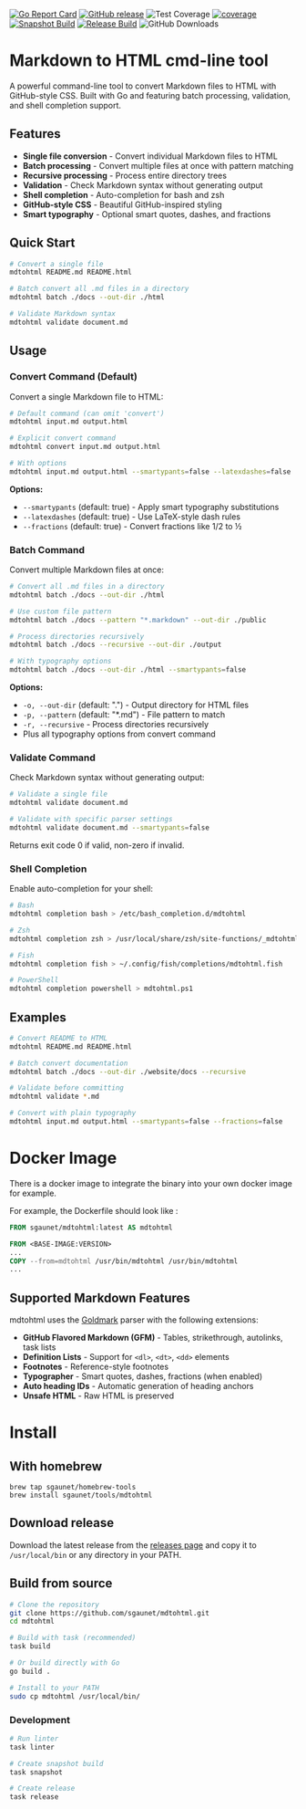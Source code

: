 [![Go Report Card](https://goreportcard.com/badge/github.com/sgaunet/mdtohtml)](https://goreportcard.com/report/github.com/sgaunet/mdtohtml)
[![GitHub release](https://img.shields.io/github/release/sgaunet/mdtohtml.svg)](https://github.com/sgaunet/mdtohtml/releases/latest)
![Test Coverage](https://raw.githubusercontent.com/wiki/sgaunet/mdtohtml/coverage-badge.svg)
[![coverage](https://github.com/sgaunet/mdtohtml/actions/workflows/coverage.yml/badge.svg)](https://github.com/sgaunet/mdtohtml/actions/workflows/coverage.yml)
[![Snapshot Build](https://github.com/sgaunet/mdtohtml/actions/workflows/snapshot.yml/badge.svg)](https://github.com/sgaunet/mdtohtml/actions/workflows/snapshot.yml)
[![Release Build](https://github.com/sgaunet/mdtohtml/actions/workflows/release.yml/badge.svg)](https://github.com/sgaunet/mdtohtml/actions/workflows/release.yml)
![GitHub Downloads](https://img.shields.io/github/downloads/sgaunet/mdtohtml/total)

# Markdown to HTML cmd-line tool

A powerful command-line tool to convert Markdown files to HTML with GitHub-style CSS. Built with Go and featuring batch processing, validation, and shell completion support.

## Features

- **Single file conversion** - Convert individual Markdown files to HTML
- **Batch processing** - Convert multiple files at once with pattern matching
- **Recursive processing** - Process entire directory trees
- **Validation** - Check Markdown syntax without generating output
- **Shell completion** - Auto-completion for bash and zsh
- **GitHub-style CSS** - Beautiful GitHub-inspired styling
- **Smart typography** - Optional smart quotes, dashes, and fractions

## Quick Start

```bash
# Convert a single file
mdtohtml README.md README.html

# Batch convert all .md files in a directory
mdtohtml batch ./docs --out-dir ./html

# Validate Markdown syntax
mdtohtml validate document.md
```


## Usage

### Convert Command (Default)

Convert a single Markdown file to HTML:

```bash
# Default command (can omit 'convert')
mdtohtml input.md output.html

# Explicit convert command
mdtohtml convert input.md output.html

# With options
mdtohtml input.md output.html --smartypants=false --latexdashes=false
```

**Options:**
- `--smartypants` (default: true) - Apply smart typography substitutions
- `--latexdashes` (default: true) - Use LaTeX-style dash rules
- `--fractions` (default: true) - Convert fractions like 1/2 to ½

### Batch Command

Convert multiple Markdown files at once:

```bash
# Convert all .md files in a directory
mdtohtml batch ./docs --out-dir ./html

# Use custom file pattern
mdtohtml batch ./docs --pattern "*.markdown" --out-dir ./public

# Process directories recursively
mdtohtml batch ./docs --recursive --out-dir ./output

# With typography options
mdtohtml batch ./docs --out-dir ./html --smartypants=false
```

**Options:**
- `-o, --out-dir` (default: ".") - Output directory for HTML files
- `-p, --pattern` (default: "*.md") - File pattern to match
- `-r, --recursive` - Process directories recursively
- Plus all typography options from convert command

### Validate Command

Check Markdown syntax without generating output:

```bash
# Validate a single file
mdtohtml validate document.md

# Validate with specific parser settings
mdtohtml validate document.md --smartypants=false
```

Returns exit code 0 if valid, non-zero if invalid.

### Shell Completion

Enable auto-completion for your shell:

```bash
# Bash
mdtohtml completion bash > /etc/bash_completion.d/mdtohtml

# Zsh
mdtohtml completion zsh > /usr/local/share/zsh/site-functions/_mdtohtml

# Fish
mdtohtml completion fish > ~/.config/fish/completions/mdtohtml.fish

# PowerShell
mdtohtml completion powershell > mdtohtml.ps1
```

## Examples

```bash
# Convert README to HTML
mdtohtml README.md README.html

# Batch convert documentation
mdtohtml batch ./docs --out-dir ./website/docs --recursive

# Validate before committing
mdtohtml validate *.md

# Convert with plain typography
mdtohtml input.md output.html --smartypants=false --fractions=false
```

# Docker Image

There is a docker image to integrate the binary into your own docker image for example.

For example, the Dockerfile should look like :

```dockerfile
FROM sgaunet/mdtohtml:latest AS mdtohtml

FROM <BASE-IMAGE:VERSION>
...
COPY --from=mdtohtml /usr/bin/mdtohtml /usr/bin/mdtohtml
...
```

## Supported Markdown Features

mdtohtml uses the [Goldmark](https://github.com/yuin/goldmark) parser with the following extensions:

- **GitHub Flavored Markdown (GFM)** - Tables, strikethrough, autolinks, task lists
- **Definition Lists** - Support for `<dl>`, `<dt>`, `<dd>` elements
- **Footnotes** - Reference-style footnotes
- **Typographer** - Smart quotes, dashes, fractions (when enabled)
- **Auto heading IDs** - Automatic generation of heading anchors
- **Unsafe HTML** - Raw HTML is preserved

# Install

## With homebrew

```
brew tap sgaunet/homebrew-tools
brew install sgaunet/tools/mdtohtml
```

## Download release

Download the latest release from the [releases page](https://github.com/sgaunet/mdtohtml/releases) and copy it to `/usr/local/bin` or any directory in your PATH.

## Build from source

```bash
# Clone the repository
git clone https://github.com/sgaunet/mdtohtml.git
cd mdtohtml

# Build with task (recommended)
task build

# Or build directly with Go
go build .

# Install to your PATH
sudo cp mdtohtml /usr/local/bin/
```

### Development

```bash
# Run linter
task linter

# Create snapshot build
task snapshot

# Create release
task release
```